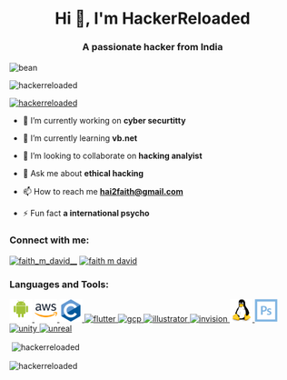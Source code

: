<h1 align="center">Hi 👋, I'm HackerReloaded</h1>
<h3 align="center">A passionate hacker from India</h3>

<img align="center" alt="bean" width="400" src="https://www.bing.com/th/id/OGC.cd741ab1a8c2fe4639e7ef1d9a3026a3?pid=1.7&rurl=https%3a%2f%2fi.pinimg.com%2foriginals%2f76%2f0f%2f53%2f760f531b60f0c0f07b9579cdfb61ff6c.gif&ehk=c3vSOqAzr7crcHs56RgkS2BewkFtxU0WF%2f4R2Cpp1rA%3d">

<p align="left"> <img src="https://komarev.com/ghpvc/?username=hackerreloaded&label=Profile%20views&color=0e75b6&style=flat" alt="hackerreloaded" /> </p>

<p align="left"> <a href="https://github.com/ryo-ma/github-profile-trophy"><img src="https://github-profile-trophy.vercel.app/?username=hackerreloaded" alt="hackerreloaded" /></a> </p>

- 🔭 I’m currently working on **cyber securtitty**

- 🌱 I’m currently learning **vb.net**

- 👯 I’m looking to collaborate on **hacking analyist**

- 💬 Ask me about **ethical hacking**

- 📫 How to reach me **hai2faith@gmail.com**

- ⚡ Fun fact **a international psycho**

<h3 align="left">Connect with me:</h3>
<p align="left">
<a href="https://instagram.com/faith_m_david__" target="blank"><img align="center" src="https://raw.githubusercontent.com/rahuldkjain/github-profile-readme-generator/master/src/images/icons/Social/instagram.svg" alt="faith_m_david__" height="30" width="40" /></a>
<a href="https://www.youtube.com/@FDMUSICMusiclifethebestlife" target="blank"><img align="center" src="https://raw.githubusercontent.com/rahuldkjain/github-profile-readme-generator/master/src/images/icons/Social/youtube.svg" alt="faith m david" height="30" width="40" /></a>
</p>

<h3 align="left">Languages and Tools:</h3>
<p align="left"> <a href="https://developer.android.com" target="_blank" rel="noreferrer"> <img src="https://raw.githubusercontent.com/devicons/devicon/master/icons/android/android-original-wordmark.svg" alt="android" width="40" height="40"/> </a> <a href="https://aws.amazon.com" target="_blank" rel="noreferrer"> <img src="https://raw.githubusercontent.com/devicons/devicon/master/icons/amazonwebservices/amazonwebservices-original-wordmark.svg" alt="aws" width="40" height="40"/> </a> <a href="https://www.cprogramming.com/" target="_blank" rel="noreferrer"> <img src="https://raw.githubusercontent.com/devicons/devicon/master/icons/c/c-original.svg" alt="c" width="40" height="40"/> </a> <a href="https://flutter.dev" target="_blank" rel="noreferrer"> <img src="https://www.vectorlogo.zone/logos/flutterio/flutterio-icon.svg" alt="flutter" width="40" height="40"/> </a> <a href="https://cloud.google.com" target="_blank" rel="noreferrer"> <img src="https://www.vectorlogo.zone/logos/google_cloud/google_cloud-icon.svg" alt="gcp" width="40" height="40"/> </a> <a href="https://www.adobe.com/in/products/illustrator.html" target="_blank" rel="noreferrer"> <img src="https://www.vectorlogo.zone/logos/adobe_illustrator/adobe_illustrator-icon.svg" alt="illustrator" width="40" height="40"/> </a> <a href="https://www.invisionapp.com/" target="_blank" rel="noreferrer"> <img src="https://www.vectorlogo.zone/logos/invisionapp/invisionapp-icon.svg" alt="invision" width="40" height="40"/> </a> <a href="https://www.linux.org/" target="_blank" rel="noreferrer"> <img src="https://raw.githubusercontent.com/devicons/devicon/master/icons/linux/linux-original.svg" alt="linux" width="40" height="40"/> </a> <a href="https://www.photoshop.com/en" target="_blank" rel="noreferrer"> <img src="https://raw.githubusercontent.com/devicons/devicon/master/icons/photoshop/photoshop-line.svg" alt="photoshop" width="40" height="40"/> </a> <a href="https://unity.com/" target="_blank" rel="noreferrer"> <img src="https://www.vectorlogo.zone/logos/unity3d/unity3d-icon.svg" alt="unity" width="40" height="40"/> </a> <a href="https://unrealengine.com/" target="_blank" rel="noreferrer"> <img src="https://raw.githubusercontent.com/kenangundogan/fontisto/036b7eca71aab1bef8e6a0518f7329f13ed62f6b/icons/svg/brand/unreal-engine.svg" alt="unreal" width="40" height="40"/> </a> </p>

<p>&nbsp;<img align="center" src="https://github-readme-stats.vercel.app/api?username=hackerreloaded&show_icons=true&locale=en" alt="hackerreloaded" /></p>

<p><img align="center" src="https://github-readme-streak-stats.herokuapp.com/?user=hackerreloaded&" alt="hackerreloaded" /></p>
